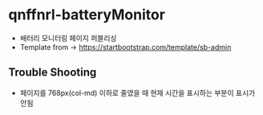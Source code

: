 # qnffnrl-batteryMonitor
* 배터리 모니터링 페이지 퍼블리싱
* Template from -> https://startbootstrap.com/template/sb-admin

## Trouble Shooting
* 페이지를 768px(col-md) 이하로 줄였을 때 현재 시간을 표시하는 부분이 표시가 안됨
